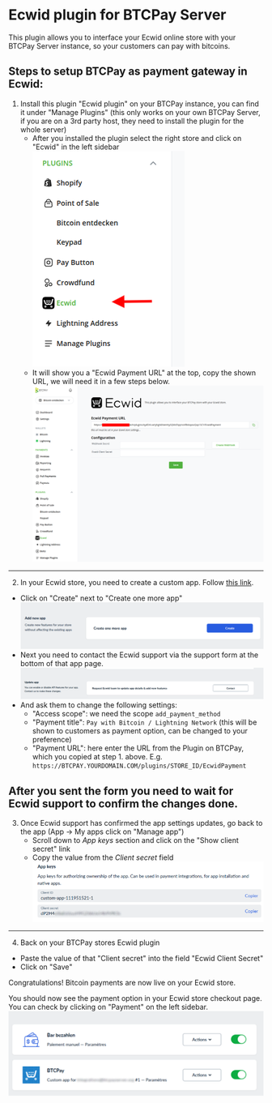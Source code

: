 # Ecwid plugin for BTCPay Server

This plugin allows you to interface your Ecwid online store with your BTCPay Server instance, so your customers can pay with bitcoins.

## Steps to setup BTCPay as payment gateway in Ecwid:

1. Install this plugin "Ecwid plugin" on your BTCPay instance, you can find it under "Manage Plugins" (this only works on your own BTCPay Server, if you are on a 3rd party host, they need to install the plugin for the whole server)
   - After you installed the plugin select the right store and click on "Ecwid" in the left sidebar
     ![Select Ecwid plugin in sidebar](./docs/img/plugin-selection.png)
   - It will show you a "Ecwid Payment URL" at the top, copy the shown URL, we will need it in a few steps below.
     ![Ecwid plugin settings page](./docs/img/plugin-settings-page.png)
----- 
2. In your Ecwid store, you need to create a custom app. Follow [this link](https://my.ecwid.com/#develop-apps).
  - Click on "Create" next to "Create one more app"
    ![Create one more app](./docs/img/ecwid-app-create-app.png)
  - Next you need to contact the Ecwid support via the support form at the bottom of that app page.
    ![Contact ecwid support](./docs/img/ecwid-app-contact-support.png)
  - And ask them to change the following settings:
    - "Access scope": we need the scope `add_payment_method` 
    - "Payment title": `Pay with Bitcoin / Lightning Network` (this will be shown to customers as payment option, can be changed to your preference)
    - "Payment URL": here enter the URL from the Plugin on BTCPay, which you copied at step 1. above. E.g. `https://BTCPAY.YOURDOMAIN.COM/plugins/STORE_ID/EcwidPayment`

After you sent the form you need to wait for Ecwid support to confirm the changes done.
-----
3. Once Ecwid support has confirmed the app settings updates, go back to the app (App -> My apps click on "Manage app")
   - Scroll down to *App keys* section and click on the "Show client secret" link
   - Copy the value from the *Client secret* field
   ![ecwid-app-app-keys.png](./docs/img/ecwid-app-app-keys.png)
-----
4. Back on your BTCPay stores Ecwid plugin
- Paste the value of that "Client secret" into the field "Ecwid Client Secret"
- Click on "Save" 

Congratulations! Bitcoin payments are now live on your Ecwid store.

You should now see the payment option in your Ecwid store checkout page. You can check by clicking on "Payment" on the left sidebar.
![Payment Options](./docs/img/ecwid-payment-options.png)




